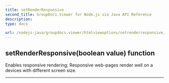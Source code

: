 ```yaml
---
title: setRenderResponsive
second_title: GroupDocs.Viewer for Node.js via Java API Reference
description: 
type: docs

url: /nodejs-java/groupdocs.viewer/htmlviewoptions/setrenderresponsive/
---
```


## setRenderResponsive(boolean value)  function

 Enables responsive rendering;
 Responsive web-pages render well on a devices with different screen size.
 


---



